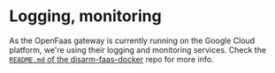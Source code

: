 # Logging, monitoring

As the OpenFaas gateway is currently running on the Google Cloud platform, we're using their logging and monitoring services. Check the [`README.md` of the disarm-faas-docker](https://github.com/disarm-platform/disarm-faas-docker) repo for more info.

